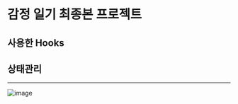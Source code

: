 # 감정 일기 최종본 프로젝트

## 사용한 Hooks

## 상태관리

***
![image](https://github.com/youngjin-korea/EMOTION_DAIRY_V.SUPER/assets/101031079/6aa07557-6c60-4e1a-922f-d548b0507d49)

